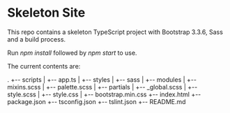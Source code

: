 # Skeleton Site
This repo contains a skeleton TypeScript project with Bootstrap 3.3.6, Sass and a build process. 

Run _npm install_ followed by _npm start_ to use.

The current contents are:

.
+-- scripts
|	+-- app.ts
|	+-- styles
	|	+-- sass
		|	+-- modules
			|	+-- mixins.scss
			|	+-- palette.scss
		|	+-- partials
			|	+-- _global.scss
		|	+-- style.scss
	|	+-- style.css
	|	+-- bootstrap.min.css
+-- index.html
+-- package.json
+-- tsconfig.json
+-- tslint.json
+-- README.md